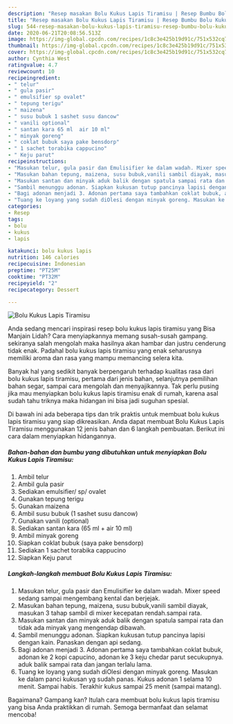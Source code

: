 ```yaml
---
description: "Resep masakan Bolu Kukus Lapis Tiramisu | Resep Bumbu Bolu Kukus Lapis Tiramisu Yang Enak dan Simpel"
title: "Resep masakan Bolu Kukus Lapis Tiramisu | Resep Bumbu Bolu Kukus Lapis Tiramisu Yang Enak dan Simpel"
slug: 544-resep-masakan-bolu-kukus-lapis-tiramisu-resep-bumbu-bolu-kukus-lapis-tiramisu-yang-enak-dan-simpel
date: 2020-06-21T20:08:56.513Z
image: https://img-global.cpcdn.com/recipes/1c8c3e425b19d91c/751x532cq70/bolu-kukus-lapis-tiramisu-foto-resep-utama.jpg
thumbnail: https://img-global.cpcdn.com/recipes/1c8c3e425b19d91c/751x532cq70/bolu-kukus-lapis-tiramisu-foto-resep-utama.jpg
cover: https://img-global.cpcdn.com/recipes/1c8c3e425b19d91c/751x532cq70/bolu-kukus-lapis-tiramisu-foto-resep-utama.jpg
author: Cynthia West
ratingvalue: 4.7
reviewcount: 10
recipeingredient:
- " telur"
- " gula pasir"
- " emulsifier sp ovalet"
- " tepung terigu"
- " maizena"
- " susu bubuk 1 sashet susu dancow"
- " vanili optional"
- " santan kara 65 ml  air 10 ml"
- " minyak goreng"
- " coklat bubuk saya pake bensdorp"
- " 1 sachet torabika cappucino"
- " Keju parut"
recipeinstructions:
- "Masukan telur, gula pasir dan Emulisifier ke dalam wadah. Mixer speed sedang sampai mengembang kental dan berjejak."
- "Masukan bahan tepung, maizena, susu bubuk,vanili sambil diayak, masukan 3 tahap sambil di mixer kecepatan rendah.sampai rata."
- "Masukan santan dan minyak aduk balik dengan spatula sampai rata dan tidak ada minyak yang mengendap dibawah."
- "Sambil menunggu adonan. Siapkan kukusan tutup pancinya lapisi dengan kain. Panaskan dengan api sedang."
- "Bagi adonan menjadi 3. Adonan pertama saya tambahkan coklat bubuk, adonan ke 2 kopi capucino, adonan ke 3 keju chedar parut secukupnya. aduk balik sampai rata dan jangan terlalu lama."
- "Tuang ke loyang yang sudah diOlesi dengan minyak goreng. Masukan ke dalam panci kukusan yg sudah panas. Kukus adonan 1 selama 10 menit. Sampai habis. Terakhir kukus sampai 25 menit (sampai matang)."
categories:
- Resep
tags:
- bolu
- kukus
- lapis

katakunci: bolu kukus lapis 
nutrition: 146 calories
recipecuisine: Indonesian
preptime: "PT25M"
cooktime: "PT32M"
recipeyield: "2"
recipecategory: Dessert

---
```



![Bolu Kukus Lapis Tiramisu](https://img-global.cpcdn.com/recipes/1c8c3e425b19d91c/751x532cq70/bolu-kukus-lapis-tiramisu-foto-resep-utama.jpg)

Anda sedang mencari inspirasi resep bolu kukus lapis tiramisu yang Bisa Manjain Lidah? Cara menyiapkannya memang susah-susah gampang. sekiranya salah mengolah maka hasilnya akan hambar dan justru cenderung tidak enak. Padahal bolu kukus lapis tiramisu yang enak seharusnya memiliki aroma dan rasa yang mampu memancing selera kita.

Banyak hal yang sedikit banyak berpengaruh terhadap kualitas rasa dari bolu kukus lapis tiramisu, pertama dari jenis bahan, selanjutnya pemilihan bahan segar, sampai cara mengolah dan menyajikannya. Tak perlu pusing jika mau menyiapkan bolu kukus lapis tiramisu enak di rumah, karena asal sudah tahu triknya maka hidangan ini bisa jadi suguhan spesial.




Di bawah ini ada beberapa tips dan trik praktis untuk membuat bolu kukus lapis tiramisu yang siap dikreasikan. Anda dapat membuat Bolu Kukus Lapis Tiramisu menggunakan 12 jenis bahan dan 6 langkah pembuatan. Berikut ini cara dalam menyiapkan hidangannya.

<!--inarticleads1-->

##### Bahan-bahan dan bumbu yang dibutuhkan untuk menyiapkan Bolu Kukus Lapis Tiramisu:

1. Ambil  telur
1. Ambil  gula pasir
1. Sediakan  emulsifier/ sp/ ovalet
1. Gunakan  tepung terigu
1. Gunakan  maizena
1. Ambil  susu bubuk (1 sashet susu dancow)
1. Gunakan  vanili (optional)
1. Sediakan  santan kara (65 ml + air 10 ml)
1. Ambil  minyak goreng
1. Siapkan  coklat bubuk (saya pake bensdorp)
1. Sediakan  1 sachet torabika cappucino
1. Siapkan  Keju parut




<!--inarticleads2-->

##### Langkah-langkah membuat Bolu Kukus Lapis Tiramisu:

1. Masukan telur, gula pasir dan Emulisifier ke dalam wadah. Mixer speed sedang sampai mengembang kental dan berjejak.
1. Masukan bahan tepung, maizena, susu bubuk,vanili sambil diayak, masukan 3 tahap sambil di mixer kecepatan rendah.sampai rata.
1. Masukan santan dan minyak aduk balik dengan spatula sampai rata dan tidak ada minyak yang mengendap dibawah.
1. Sambil menunggu adonan. Siapkan kukusan tutup pancinya lapisi dengan kain. Panaskan dengan api sedang.
1. Bagi adonan menjadi 3. Adonan pertama saya tambahkan coklat bubuk, adonan ke 2 kopi capucino, adonan ke 3 keju chedar parut secukupnya. aduk balik sampai rata dan jangan terlalu lama.
1. Tuang ke loyang yang sudah diOlesi dengan minyak goreng. Masukan ke dalam panci kukusan yg sudah panas. Kukus adonan 1 selama 10 menit. Sampai habis. Terakhir kukus sampai 25 menit (sampai matang).




Bagaimana? Gampang kan? Itulah cara membuat bolu kukus lapis tiramisu yang bisa Anda praktikkan di rumah. Semoga bermanfaat dan selamat mencoba!
